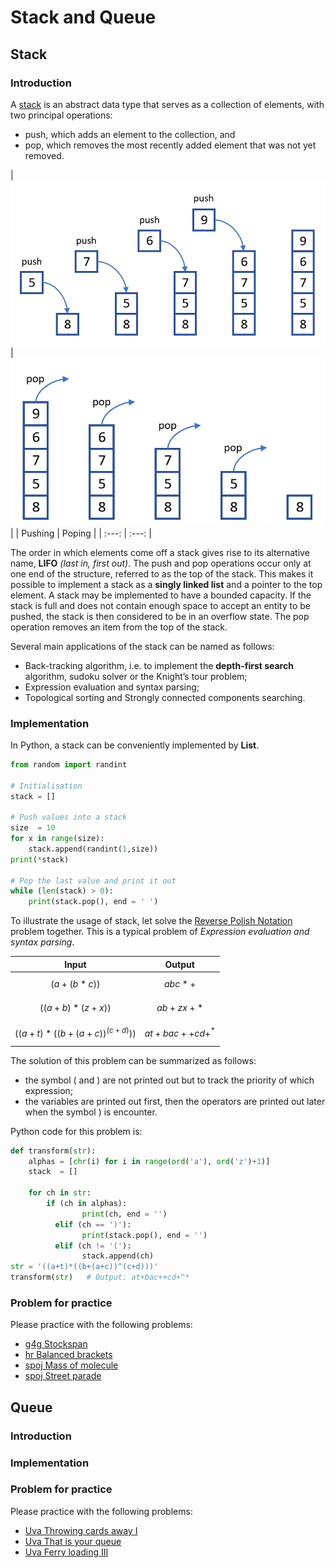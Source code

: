 # Stack and Queue

## Stack
### Introduction
A [stack](https://en.wikipedia.org/wiki/Stack_\(abstract_data_type\)) is an abstract data type that serves as a collection of elements, with two principal operations:

- push, which adds an element to the collection, and
- pop, which removes the most recently added element that was not yet removed.

| ![](../../.gitbook/assets/stack_push.png)  | ![](../../.gitbook/assets/stack_pop.png)  |
| Pushing | Poping |
| :---: | :---: |

The order in which elements come off a stack gives rise to its alternative name, **LIFO** _\(last in, first out\)_. The push and pop operations occur only at one end of the structure, referred to as the top of the stack. This makes it possible to implement a stack as a **singly linked list** and a pointer to the top element. A stack may be implemented to have a bounded capacity. If the stack is full and does not contain enough space to accept an entity to be pushed, the stack is then considered to be in an overflow state. The pop operation removes an item from the top of the stack.

Several main applications of the stack can be named as follows:

- Back-tracking algorithm, i.e. to implement the **depth-first search** algorithm, sudoku solver or the Knight’s tour problem;
- Expression evaluation and syntax parsing;
- Topological sorting and Strongly connected components searching.


### Implementation
In Python, a stack can be conveniently implemented by **List**.
```python
from random import randint

# Initialisation
stack = []

# Push values into a stack
size  = 10
for x in range(size):
    stack.append(randint(1,size))
print(*stack)
    
# Pop the last value and print it out
while (len(stack) > 0):
    print(stack.pop(), end = ' ')
```

To illustrate the usage of stack, let solve the [Reverse Polish Notation](https://www.spoj.com/problems/ONP/) problem together. This is a typical problem of _Expression evaluation and syntax parsing_.

| Input | Output |
| ---   | ---    |
| $$(a+(b*c))$$ | $$abc*+$$ |
| $$((a+b)*(z+x))$$ | $$ab+zx+*$$ |
| $$((a+t)*((b+(a+c))^(c+d)))$$ | $$at+bac++cd+^*$$ |

The solution of this problem can be summarized as follows:

- the symbol \( and \) are not printed out but to track the priority of which expression;
- the variables are printed out first, then the operators are printed out later when the symbol \) is encounter.

Python code for this problem is:

  ```python
  def transform(str):
      alphas = [chr(i) for i in range(ord('a'), ord('z')+1)]
      stack  = []
  	
      for ch in str:
          if (ch in alphas):
  			      print(ch, end = '')
  		    elif (ch == ')'):
  			      print(stack.pop(), end = '')
  		    elif (ch != '('):
  			      stack.append(ch)
  str = '((a+t)*((b+(a+c))^(c+d)))'
  transform(str)   # Output: at+bac++cd+^*
  ```

### Problem for practice
Please practice with the following problems:

* [g4g Stockspan](https://www.geeksforgeeks.org/the-stock-span-problem/)
* [hr Balanced brackets](https://www.hackerrank.com/challenges/ctci-balanced-brackets/problem)
* [spoj Mass of molecule](https://www.spoj.com/problems/MMASS)
* [spoj Street parade](https://www.spoj.com/problems/STPAR)


## Queue
### Introduction

### Implementation


### Problem for practice
Please practice with the following problems:

* [Uva Throwing cards away I](https://uva.onlinejudge.org/index.php?option=onlinejudge&page=show_problem&problem=1876)
* [Uva That is your queue](https://uva.onlinejudge.org/index.php?option=onlinejudge&page=show_problem&problem=3359)
* [Uva Ferry loading III](https://uva.onlinejudge.org/index.php?option=onlinejudge&page=show_problem&problem=1842)

